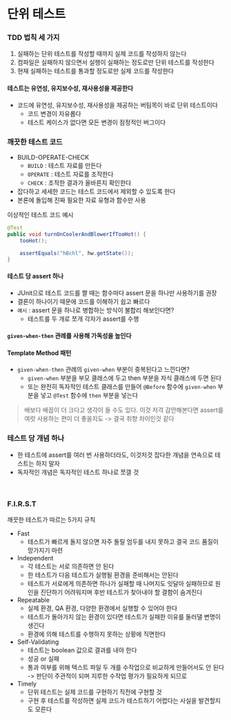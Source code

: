 # 단위 테스트

### TDD 법칙 세 가지
1. 실패하는 단위 테스트를 작성할 때까지 실제 코드를 작성하지 않는다
2. 컴파일은 실패하지 않으면서 실행이 실패하는 정도로만 단위 테스트를 작성한다
3. 현재 실패하는 테스트를 통과할 정도로만 실제 코드를 작성한다

#### 테스트는 유연성, 유지보수성, 재사용성을 제공한다
- 코드에 유연성, 유지보수성, 재사용성을 제공하는 버팀목이 바로 단위 테스트이다
    - 코드 변경이 자유롭다 
    - 테스트 케이스가 없다면 모든 변경이 잠정적인 버그이다

### 깨끗한 테스트 코드
- BUILD-OPERATE-CHECK
    - `BUILD` : 테스트 자료를 만든다
    - `OPERATE` : 테스트 자료를 조작한다
    - `CHECK` : 조작한 결과가 올바른지 확인한다
- 잡다하고 세세한 코드는 테스트 코드에서 제외할 수 있도록 한다
- 본론에 돌입해 진짜 필요한 자료 유형과 함수만 사용


이상적인 테스트 코드 예시
```java
@Test
public void turnOnCoolerAndBlowerIfTooHot() {
    tooHot();

    assertEquals("hBchl", hw.getState());
}

```

#### 테스트 당 assert 하나
- JUnit으로 테스트 코드를 짤 때는 함수마다 assert 문을 하나만 사용하기를 권장
- 결론이 하나이기 때문에 코드를 이해하기 쉽고 빠르다
- `예시` : assert 문을 하나로 병합하는 방식이 불합리 해보인다면?
    - 테스트를 두 개로 쪼개 각자가 assert를 수행

#### `given-when-then` 관례를 사용해 가독성을 높인다

#### Template Method 패턴
- `given-when-then` 관례의 `given-when` 부분이 중복된다고 느낀다면?
    - `given-when` 부분을 부모 클래스에 두고 then 부분을 자식 클래스에 두면 된다
    - 또는 완전히 독자적인 테스트 클래스를 만들어 `@Before` 함수에 `given-when` 부분을 넣고 `@Test` 함수에 `then` 부분을 넣는다

> 배보다 배꼽이 더 크다고 생각이 들 수도 있다. 이것 저걱 감안해본다면 assert를 여럿 사용하는 편이 더 좋을지도
> -> 결국 취향 차이인것 같다

### 테스트 당 개념 하나
- 한 테스트에 assert를 여러 번 사용하더라도, 이것저것 잡다한 개념을 연속으로 테스트는 하지 말자
- 독자적인 개념은 독자적인 테스트 하나로 쪼갤 것

<br>

### F.I.R.S.T
깨끗한 테스트가 따르는 5가지 규칙
- Fast
    - 테스트가 빠르게 돌지 않으면 자주 돌릴 엄두를 내지 못하고 결국 코드 품질이 망가지기 마련
- Independent
    - 각 테스트는 서로 의존하면 안 된다
    - 한 테스트가 다음 테스트가 실행될 환경을 준비해서는 안된다
    - 테스트가 서로에게 의존하면 하나가 실패할 때 나머지도 잇달아 실패하므로 원인을 진단하기 어려워지며 후반 테스트가 찾아내야 할 결함이 숨겨진다
- Repeatable
    - 실제 환경, QA 환경, 다양한 환경에서 실행할 수 있어야 한다
    - 테스트가 돌아가지 않는 환경이 있다면 테스트가 실패한 이유를 둘러댈 변명이 생긴다
    - 환경에 의해 테스트를 수행하지 못하는 상황에 직면한다
- Self-Validating
    - 테스트는 boolean 값으로 결과를 내야 한다
    - 성공 or 실패
    - 통과 여부를 위해 텍스트 파일 두 개를 수작업으로 비교하게 만들어서도 안 된다 -> 판단이 주관적이 되며 지루한 수작업 평가가 필요하게 되므로
- Timely
    - 단위 테스트는 실제 코드를 구현하기 직전에 구현할 것
    - 구현 후 테스트를 작성하면 실제 코드가 테스트하기 어렵다는 사실을 발견할지도 모른다
    


